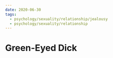 ```yaml
---
date: 2020-06-30
tags:
  - psychology/sexuality/relationship/jealousy
  - psychology/sexuality/relationship
---
```


# Green-Eyed Dick

